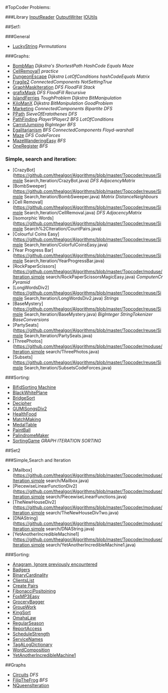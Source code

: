 
#TopCoder Problems:

###Library
[InputReader](https://github.com/thealgor/Algorithms/blob/master/Topcoder/reuse/Graphs/lib/InputReader.java)
[OutputWriter](https://github.com/thealgor/Algorithms/blob/master/Topcoder/reuse/Graphs/lib/OutputWriter.java)
[IOUtils](https://github.com/thealgor/Algorithms/blob/master/Topcoder/reuse/Graphs/lib/IOUtils.java)

##Set1:

###General
- [LuckyString](https://github.com/thealgor/Algorithms/blob/master/Topcoder/moduse/Iteration,simple%20search/TheLuckyString.java) _Permutations_




###Graphs:
- [BombMan](https://github.com/thealgor/Algorithms/blob/master/Topcoder/reuse/Graphs/BombMan.java) _Dijkstra's_ _ShortestPath_ _HashCode_ _Equals_ _Maze_
- [CellRemoval1](https://github.com/thealgor/Algorithms/blob/master/Topcoder/reuse/Graphs/CellRemoval1.java) _practice_
- [DungeonEscape](https://github.com/thealgor/Algorithms/blob/master/Topcoder/reuse/Graphs/DungeonEscape.java) _Dijkstra_ _LotOfConditions_ _hashCodeEquals_ _Matrix_ 
- [Fragile2](https://github.com/thealgor/Algorithms/blob/master/Topcoder/reuse/Graphs/Fragile2.java) _ConnectedComponents_ _NotSettingTrue_
- [GraphMaskIteration](https://github.com/thealgor/Algorithms/blob/master/Topcoder/reuse/Graphs/GraphixMaskIteration.java) _DFS_ _FloodFill_ _Stack_ 
- [grafixMask](https://github.com/thealgor/Algorithms/blob/master/Topcoder/reuse/Graphs/grafixMask.java) _DFS_ _FloodFill_ _Recursive_
- [IslandFerries](https://github.com/thealgor/Algorithms/blob/master/Topcoder/reuse/Graphs/IslandFerries.java) _ToughProblem_ _Dijkstra_ _BitManipulation_ 
- [KiloManX](https://github.com/thealgor/Algorithms/blob/master/Topcoder/reuse/Graphs/KiloManX.java) _Dijkstra_ _BitManipulation_ _GoodProblem_
- [Marketing](https://github.com/thealgor/Algorithms/blob/master/Topcoder/reuse/Graphs/Marketing.java) _ConnectedComponents_ _Bipartite_ _DFS_ 
- [PPath](https://github.com/thealgor/Algorithms/blob/master/Topcoder/reuse/Graphs/PPath.java) _SieveOfEratothenes_ _DFS_
- [PathFinding](https://github.com/thealgor/Algorithms/blob/master/Topcoder/reuse/Graphs/PathFinding.java) _Player1Player2_ _BFS_ _LotOfConditions_
- [CarrotJumping](https://github.com/thealgor/Algorithms/blob/master/Topcoder/reuse/Graphs/CarrotJumping.java) _BigInteger_ _BFS_
- [Egalitarianism](https://github.com/thealgor/Algorithms/blob/master/Topcoder/reuse/Graphs/Egalitarianism1.java) _BFS_ _ConnectedComponents_ _Floyd-warshall_
- [Maze](https://github.com/thealgor/Algorithms/blob/master/Topcoder/reuse/Graphs/Maze377ADFS.java) _DFS_ _CodeForces_ 
- [MazeWanderingEasy](https://github.com/thealgor/Algorithms/blob/master/Topcoder/reuse/Graphs/MazeWanderingEasy.java) _BFS_
- [OneRegister](https://github.com/thealgor/Algorithms/blob/master/Topcoder/reuse/Graphs/OneRegister.java) _BFS_ 



### Simple, search and iteration:
- [CrazyBot](https://github.com/thealgor/Algorithms/blob/master/Topcoder/reuse/Simple Search,Iteration/CrazyBot.java) _DFS_ _AdjacencyMatrix_
- [BombSweeper](https://github.com/thealgor/Algorithms/blob/master/Topcoder/reuse/Simple Search,Iteration/BombSweeper.java) _Matrix_ _DistanceNeighbours_
- [Cell Removal](https://github.com/thealgor/Algorithms/blob/master/Topcoder/reuse/Simple Search,Iteration/CellRemoval.java) _DFS_ _AdjacencyMatrix_
- [Isomorphic Words](https://github.com/thealgor/Algorithms/blob/master/Topcoder/reuse/Simple Search%2CIteration/CountPairs.java)
- [Colourful Coins Easy](https://github.com/thealgor/Algorithms/blob/master/Topcoder/reuse/Simple Search,Iteration/ColorfulCoinsEasy.java)
- [Year Progress Bar](https://github.com/thealgor/Algorithms/blob/master/Topcoder/reuse/Simple Search,Iteration/YearProgressBar.java)
- [RockPaperScissors](https://github.com/thealgor/Algorithms/blob/master/Topcoder/moduse/Iteration,simple search/RockPaperScissorsMagicEasy.java) _ComputenCr_ _Pyramid_
- [LongWordsDiv2](https://github.com/thealgor/Algorithms/blob/master/Topcoder/reuse/Simple Search,Iteration/LongWordsDiv2.java) _Strings_
- [BaseMystery](https://github.com/thealgor/Algorithms/blob/master/Topcoder/reuse/Simple Search,Iteration/BaseMystery.java) _BigInteger_ _StringTokenizer_ _BaseConversions_
- [PartySeats](https://github.com/thealgor/Algorithms/blob/master/Topcoder/reuse/Simple Search,Iteration/PartySeats.java) 
- [ThreePhotos](https://github.com/thealgor/Algorithms/blob/master/Topcoder/moduse/Iteration,simple search/ThreePhotos.java)
- [Subsets](https://github.com/thealgor/Algorithms/blob/master/Topcoder/reuse/Simple Search,Iteration/SubsetsCodeForces.java)


###Sorting:
- [BifidSorting Machine](https://github.com/thealgor/Algorithms/blob/master/Topcoder/moduse/Sorting/BifidSortingMachine.java)
- [BlackWhitePlane](https://github.com/thealgor/Algorithms/blob/master/Topcoder/moduse/Sorting/BlackWhitePlane.java)
- [BridgeSort](https://github.com/thealgor/Algorithms/blob/master/Topcoder/moduse/Sorting/BridgeSort.java)
- [Decipher](https://github.com/thealgor/Algorithms/blob/master/Topcoder/moduse/Sorting/Decipher.java)
- [GUMISongsDiv2](https://github.com/thealgor/Algorithms/blob/master/Topcoder/moduse/Sorting/GUMIAndSongsDiv2.java)
- [HealthFood](https://github.com/thealgor/Algorithms/blob/master/Topcoder/moduse/Sorting/HealthFood.java)
- [MatchMaking](https://github.com/thealgor/Algorithms/blob/master/Topcoder/moduse/Sorting/MatchMaking.java)
- [MedalTable](https://github.com/thealgor/Algorithms/blob/master/Topcoder/moduse/Sorting/MedalTable.java)
- [PaintBall](https://github.com/thealgor/Algorithms/blob/master/Topcoder/moduse/Sorting/Paintball.java)
- [PalindromeMaker](https://github.com/thealgor/Algorithms/blob/master/Topcoder/moduse/Sorting/PalindromeMaker.java)
- [SortingGame](https://github.com/thealgor/Algorithms/blob/master/Topcoder/moduse/Sorting/SortingGame.java) _GRAPH_ _ITERATION_ _SORTING_


##Set2

###Simple,Search and Iteration
- [Mailbox](https://github.com/thealgor/Algorithms/blob/master/Topcoder/moduse/Iteration,simple search/Mailbox.java)
- [PiecewiseLinearFunctionDiv2](https://github.com/thealgor/Algorithms/blob/master/Topcoder/moduse/Iteration,simple search/PiecewiseLinearFunctions.java)
- [TheNewHouseDiv2](https://github.com/thealgor/Algorithms/blob/master/Topcoder/moduse/Iteration,simple search/TheNewHouseDivTwo.java)
- [DNAString](https://github.com/thealgor/Algorithms/blob/master/Topcoder/moduse/Iteration,simple search/DNAString.java)
- [YetAnotherIncredibleMachine1](https://github.com/thealgor/Algorithms/blob/master/Topcoder/moduse/Iteration,simple search/YetAnotherIncredibleMachine1.java)


###Sorting:
- [Anagram, Ignore previously encountered](https://github.com/thealgor/Algorithms/blob/master/Topcoder/moduse/Sorting/Aaagrams.java)
- [Badgers](https://github.com/thealgor/Algorithms/blob/master/Topcoder/moduse/Sorting/Badgers.java)
- [BinaryCardinality](https://github.com/thealgor/Algorithms/blob/master/Topcoder/moduse/Sorting/BinaryCardinality.java)
- [ClientsList](https://github.com/thealgor/Algorithms/blob/master/Topcoder/moduse/Sorting/ClientsList.java)
- [Create Pairs](https://github.com/thealgor/Algorithms/blob/master/Topcoder/moduse/Sorting/CreatePairs.java)
- [FibonacciPositoining](https://github.com/thealgor/Algorithms/blob/master/Topcoder/moduse/Sorting/FibonacciPositioning.java)
- [FoxMP3Easy](https://github.com/thealgor/Algorithms/blob/master/Topcoder/moduse/Sorting/FoxAndMP3Easy.java)
- [GroceryBagger](https://github.com/thealgor/Algorithms/blob/master/Topcoder/moduse/Sorting/GroceryBagger.java)
- [GroupWork](https://github.com/thealgor/Algorithms/blob/master/Topcoder/moduse/Sorting/GroupWork.java)
- [KingSort](https://github.com/thealgor/Algorithms/blob/master/Topcoder/moduse/Sorting/KingSort.java)
- [OmahaLaw](https://github.com/thealgor/Algorithms/blob/master/Topcoder/moduse/Sorting/OmahaLaw.java)
- [RegularSeason](https://github.com/thealgor/Algorithms/blob/master/Topcoder/moduse/Sorting/RegularSeason.java)
- [ReportAccess](https://github.com/thealgor/Algorithms/blob/master/Topcoder/moduse/Sorting/ReportAccess.java)
- [ScheduleStrength](https://github.com/thealgor/Algorithms/blob/master/Topcoder/moduse/Sorting/ScheduleStrength.java)
- [ServiceNames](https://github.com/thealgor/Algorithms/blob/master/Topcoder/moduse/Sorting/ServiceNames.java)
- [TagALogDictionary](https://github.com/thealgor/Algorithms/blob/master/Topcoder/moduse/Sorting/TagalogDictionary.java)
- [WordComposition](https://github.com/thealgor/Algorithms/blob/master/Topcoder/moduse/Sorting/WordCompositionGame.java)
- [YetAnotherIncredibleMachine1](https://github.com/thealgor/Algorithms/blob/master/Topcoder/moduse/Sorting/YetAnotherIncredibleMachine1.java)

##Graphs
- [Circuits](https://github.com/thealgor/Algorithms/blob/master/Topcoder/moduse/Graphs/Circuits.java) _DFS_
- [FilipTheFrog](https://github.com/thealgor/Algorithms/blob/master/Topcoder/moduse/Graphs/FilipTheFrog.java) _BFS_
- [NQueensIteration](https://github.com/thealgor/Algorithms/blob/master/Topcoder/moduse/Graphs/NQueensIteration.java)
